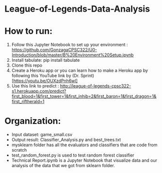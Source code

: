 # League-of-Legends-Data-Analysis
# How to run:  
1. Follow this Jupyter Notebook to set up your environment : https://github.com/GonzagaCPSC322/U0-Introduction/blob/master/B%20Environment%20Setup.ipynb
2. Install tabulate: pip install tabulate  
3. Clone this repo  
4. Create a Heroku app or you can learn how to make a Heroku app by following this YouTube link by (Dr. Sprint) [https://youtu.be/OUXzdPnh6wI]  
6. Use this link to predict : http://league-of-legends-cpsc322-s1.herokuapp.com/predict?first_blood=1&first_tower=1&first_inhib=2&first_baron=1&first_dragon=1&first_riftherald=1
# Organization:
- Input dataset: game_small.csv  
- Output result: Classifier_Analysis.py and best_trees.txt
- mysklearn folder has all the evaluators and classifiers that are code from scratch
- test_random_forest.py is used to test random forest classifier
- Technical Report.ipynb is a Jupyter Notebook that visualize data and our analysis of the data that we got from sklearn folder.